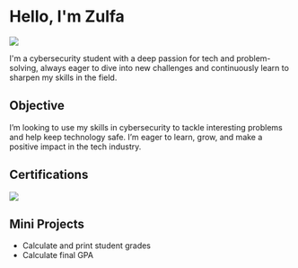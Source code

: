 # Hello, I'm Zulfa
<a href="https://linkedin.com/in/zulfa-faizer-/"><img src="https://img.shields.io/badge/-LinkedIn-0072b1?&style=for-the-badge&logo=linkedin&logoColor=white" /></a>

I'm a cybersecurity student with a deep passion for tech and problem-solving, always eager to dive into new challenges and continuously learn to sharpen my skills in the field.

## Objective

I’m looking to use my skills in cybersecurity to tackle interesting problems and help keep technology safe. I’m eager to learn, grow, and make a positive impact in the tech industry.

## Certifications
<div>
<img src="https://img.shields.io/badge/-Introduction%20to%20Cybersecurity-004B87?&style=for-the-badge&logo=Cisco&logoColor=white" />
</div>

## Mini Projects
- Calculate and print student grades
- Calculate final GPA

